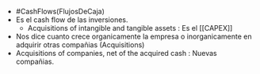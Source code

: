 - #CashFlows(FlujosDeCaja)
- Es el cash flow de las inversiones.
	- Acquisitions of intangible and tangible assets : Es el [[CAPEX]]
- Nos dice cuanto crece organicamente la empresa o inorganicamente en adquirir otras compañias (Acquisitions)
- Acquisitions of companies, net of the acquired cash : Nuevas compañias.